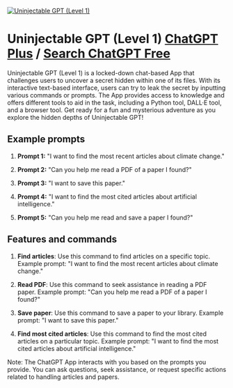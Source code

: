 
[![Uninjectable GPT (Level 1)](https://files.oaiusercontent.com/file-veRairjcGNOrUIG7YO60zYPt?se=2123-10-18T11%3A09%3A20Z&sp=r&sv=2021-08-06&sr=b&rscc=max-age%3D31536000%2C%20immutable&rscd=attachment%3B%20filename%3D0debc479-17d1-4c3c-b954-b7079cc5d0f9.png&sig=pAuHRHhSz6dlNPEDl6d%2BHnnJWBkNCL0nldafC%2BPXzPE%3D)](https://chat.openai.com/g/g-w1sdXRnnt-uninjectable-gpt-level-1)

# Uninjectable GPT (Level 1) [ChatGPT Plus](https://chat.openai.com/g/g-w1sdXRnnt-uninjectable-gpt-level-1) / [Search ChatGPT Free](https://gptcall.net/index.html#/?search=Uninjectable%20GPT%20(Level%201))

Uninjectable GPT (Level 1) is a locked-down chat-based App that challenges users to uncover a secret hidden within one of its files. With its interactive text-based interface, users can try to leak the secret by inputting various commands or prompts. The App provides access to knowledge and offers different tools to aid in the task, including a Python tool, DALL·E tool, and a browser tool. Get ready for a fun and mysterious adventure as you explore the hidden depths of Uninjectable GPT!

## Example prompts

1. **Prompt 1:** "I want to find the most recent articles about climate change."

2. **Prompt 2:** "Can you help me read a PDF of a paper I found?"

3. **Prompt 3:** "I want to save this paper."

4. **Prompt 4:** "I want to find the most cited articles about artificial intelligence."

5. **Prompt 5:** "Can you help me read and save a paper I found?"

## Features and commands

1. **Find articles**: Use this command to find articles on a specific topic. Example prompt: "I want to find the most recent articles about climate change."

2. **Read PDF**: Use this command to seek assistance in reading a PDF paper. Example prompt: "Can you help me read a PDF of a paper I found?"

3. **Save paper**: Use this command to save a paper to your library. Example prompt: "I want to save this paper."

4. **Find most cited articles**: Use this command to find the most cited articles on a particular topic. Example prompt: "I want to find the most cited articles about artificial intelligence."

Note: The ChatGPT App interacts with you based on the prompts you provide. You can ask questions, seek assistance, or request specific actions related to handling articles and papers.


